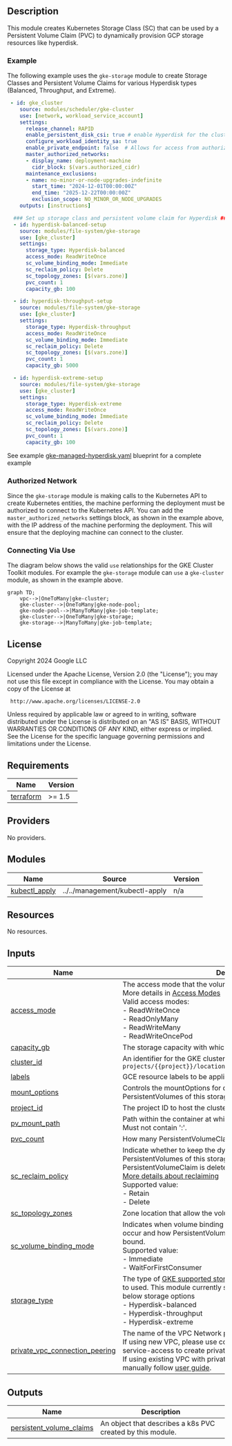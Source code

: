 ## Description

This module creates Kubernetes Storage Class (SC) that can be used by a Persistent Volume Claim (PVC)
to dynamically provision GCP storage resources like hyperdisk.

### Example

The following example uses the `gke-storage` module to create Storage Classes and Persistent Volume Claims for various Hyperdisk types (Balanced, Throughput, and Extreme).

```yaml
 - id: gke_cluster
    source: modules/scheduler/gke-cluster
    use: [network, workload_service_account]
    settings:
      release_channel: RAPID
      enable_persistent_disk_csi: true # enable Hyperdisk for the cluster
      configure_workload_identity_sa: true
      enable_private_endpoint: false  # Allows for access from authorized public IPs
      master_authorized_networks:
      - display_name: deployment-machine
        cidr_block: $(vars.authorized_cidr)
      maintenance_exclusions:
      - name: no-minor-or-node-upgrades-indefinite
        start_time: "2024-12-01T00:00:00Z"
        end_time: "2025-12-22T00:00:00Z"
        exclusion_scope: NO_MINOR_OR_NODE_UPGRADES
    outputs: [instructions]

  ### Set up storage class and persistent volume claim for Hyperdisk ###
  - id: hyperdisk-balanced-setup
    source: modules/file-system/gke-storage
    use: [gke_cluster]
    settings:
      storage_type: Hyperdisk-balanced
      access_mode: ReadWriteOnce
      sc_volume_binding_mode: Immediate
      sc_reclaim_policy: Delete
      sc_topology_zones: [$(vars.zone)]
      pvc_count: 1
      capacity_gb: 100

  - id: hyperdisk-throughput-setup
    source: modules/file-system/gke-storage
    use: [gke_cluster]
    settings:
      storage_type: Hyperdisk-throughput
      access_mode: ReadWriteOnce
      sc_volume_binding_mode: Immediate
      sc_reclaim_policy: Delete
      sc_topology_zones: [$(vars.zone)]
      pvc_count: 1
      capacity_gb: 5000

  - id: hyperdisk-extreme-setup
    source: modules/file-system/gke-storage
    use: [gke_cluster]
    settings:
      storage_type: Hyperdisk-extreme
      access_mode: ReadWriteOnce
      sc_volume_binding_mode: Immediate
      sc_reclaim_policy: Delete
      sc_topology_zones: [$(vars.zone)]
      pvc_count: 1
      capacity_gb: 100
```

See example
[gke-managed-hyperdisk.yaml](../../../examples/README.md#gke-managed-hyperdiskyaml--) blueprint
for a complete example

### Authorized Network

Since the `gke-storage` module is making calls to the Kubernetes API
to create Kubernetes entities, the machine performing the deployment must be
authorized to connect to the Kubernetes API. You can add the
`master_authorized_networks` settings block, as shown in the example above, with
the IP address of the machine performing the deployment. This will ensure that
the deploying machine can connect to the cluster.

### Connecting Via Use

The diagram below shows the valid `use` relationships for the GKE Cluster Toolkit
modules. For example the `gke-storage` module can `use` a
`gke-cluster` module, as shown in the example above.

```mermaid
graph TD;
    vpc-->|OneToMany|gke-cluster;
    gke-cluster-->|OneToMany|gke-node-pool;
    gke-node-pool-->|ManyToMany|gke-job-template;
    gke-cluster-->|OneToMany|gke-storage;
    gke-storage-->|ManyToMany|gke-job-template;
```

## License

<!-- BEGINNING OF PRE-COMMIT-TERRAFORM DOCS HOOK -->
Copyright 2024 Google LLC

Licensed under the Apache License, Version 2.0 (the "License");
you may not use this file except in compliance with the License.
You may obtain a copy of the License at

     http://www.apache.org/licenses/LICENSE-2.0

Unless required by applicable law or agreed to in writing, software
distributed under the License is distributed on an "AS IS" BASIS,
WITHOUT WARRANTIES OR CONDITIONS OF ANY KIND, either express or implied.
See the License for the specific language governing permissions and
limitations under the License.

## Requirements

| Name | Version |
|------|---------|
| <a name="requirement_terraform"></a> [terraform](#requirement\_terraform) | >= 1.5 |

## Providers

No providers.

## Modules

| Name | Source | Version |
|------|--------|---------|
| <a name="module_kubectl_apply"></a> [kubectl\_apply](#module\_kubectl\_apply) | ../../management/kubectl-apply | n/a |

## Resources

No resources.

## Inputs

| Name | Description | Type | Default | Required |
|------|-------------|------|---------|:--------:|
| <a name="input_access_mode"></a> [access\_mode](#input\_access\_mode) | The access mode that the volume can be mounted to the host/pod. More details in [Access Modes](https://kubernetes.io/docs/concepts/storage/persistent-volumes/#access-modes)<br/>Valid access modes:<br/>- ReadWriteOnce<br/>- ReadOnlyMany<br/>- ReadWriteMany<br/>- ReadWriteOncePod | `string` | n/a | yes |
| <a name="input_capacity_gb"></a> [capacity\_gb](#input\_capacity\_gb) | The storage capacity with which to create the persistent volume. | `number` | n/a | yes |
| <a name="input_cluster_id"></a> [cluster\_id](#input\_cluster\_id) | An identifier for the GKE cluster in the format `projects/{{project}}/locations/{{location}}/clusters/{{cluster}}` | `string` | n/a | yes |
| <a name="input_labels"></a> [labels](#input\_labels) | GCE resource labels to be applied to resources. Key-value pairs. | `map(string)` | n/a | yes |
| <a name="input_mount_options"></a> [mount\_options](#input\_mount\_options) | Controls the mountOptions for dynamically provisioned PersistentVolumes of this storage class. | `string` | `null` | no |
| <a name="input_project_id"></a> [project\_id](#input\_project\_id) | The project ID to host the cluster in. | `string` | n/a | yes |
| <a name="input_pv_mount_path"></a> [pv\_mount\_path](#input\_pv\_mount\_path) | Path within the container at which the volume should be mounted. Must not contain ':'. | `string` | `"/data"` | no |
| <a name="input_pvc_count"></a> [pvc\_count](#input\_pvc\_count) | How many PersistentVolumeClaims that will be created | `number` | `1` | no |
| <a name="input_sc_reclaim_policy"></a> [sc\_reclaim\_policy](#input\_sc\_reclaim\_policy) | Indicate whether to keep the dynamically provisioned PersistentVolumes of this storage class after the bound PersistentVolumeClaim is deleted.<br/>[More details about reclaiming](https://kubernetes.io/docs/concepts/storage/persistent-volumes/#reclaiming)<br/>Supported value:<br/>- Retain<br/>- Delete | `string` | n/a | yes |
| <a name="input_sc_topology_zones"></a> [sc\_topology\_zones](#input\_sc\_topology\_zones) | Zone location that allow the volumes to be dynamically provisioned. | `list(string)` | `null` | no |
| <a name="input_sc_volume_binding_mode"></a> [sc\_volume\_binding\_mode](#input\_sc\_volume\_binding\_mode) | Indicates when volume binding and dynamic provisioning should occur and how PersistentVolumeClaims should be provisioned and bound.<br/>Supported value:<br/>- Immediate<br/>- WaitForFirstConsumer | `string` | `"WaitForFirstConsumer"` | no |
| <a name="input_storage_type"></a> [storage\_type](#input\_storage\_type) | The type of [GKE supported storage options](https://cloud.google.com/kubernetes-engine/docs/concepts/storage-overview)<br/>to used. This module currently support dynamic provisioning for the below storage options<br/>- Hyperdisk-balanced<br/>- Hyperdisk-throughput<br/>- Hyperdisk-extreme | `string` | n/a | yes |
| <a name="input_private_vpc_connection_peering"></a> [private\_vpc\_connection\_peering](#input\_private\_vpc\_connection\_peering) | The name of the VPC Network peering connection.<br/>If using new VPC, please use community/modules/network/private-service-access to create private-service-access and<br/>If using existing VPC with private-service-access enabled, set this manually follow [user guide](https://cloud.google.com/managed-lustre/docs/vpc). | `string` | `null` | no |

## Outputs

| Name | Description |
|------|-------------|
| <a name="output_persistent_volume_claims"></a> [persistent\_volume\_claims](#output\_persistent\_volume\_claims) | An object that describes a k8s PVC created by this module. |
<!-- END OF PRE-COMMIT-TERRAFORM DOCS HOOK -->
